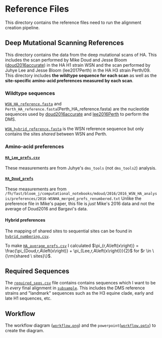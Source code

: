 # Reference Files

This directory contains the reference files need to run the alignment creation pipeline.

## Deep Mutational Scanning References
This directory contains the data from the deep mutational scans of HA.
This includes the scan performed by Mike Doud and Jesse Bloom ([doud2016accurate](http://www.mdpi.com/1999-4915/8/6/155)) in the HA H1 strain WSN and the scan performed by Juhye Lee and Jesse Bloom (lee2017Perth) in the HA H3 strain Perth/09. This directory includes **the wildtype sequence for each scan** as well as the **site-specific amino-acid preferences measured by each scan**.

### Wildtype sequences
[`WSN_HA_reference.fasta`](WSN_HA_reference.fasta) and `Perth_HA_reference.fasta`(Perth_HA_reference.fasta) are the nucleotide sequences used by [doud2016accurate](http://www.mdpi.com/1999-4915/8/6/155) and [lee2016Perth]() to perform the DMS.

[`WSN_hybrid_reference.fasta`](WSN_hybrid_reference.fasta) is the WSN reference sequence but only contains the sites *shared* between WSN and Perth.


### Amino-acid preferences

#### [`HA_Lee_prefs.csv`](HA_Lee_prefs.csv)

These measurements are from Juhye's `dms_tools` (not `dms_tools2`) analysis.

#### [`HA_Doud_prefs`](HA_Doud_prefs.csv)

These measurements are from  `/fh/fast/bloom_j/computational_notebooks/mdoud/2016/2016_WSN_HA_analysis/preferences/2016-WSNHA_merged_prefs_renumbered.txt`
Unlike the preference file in Mike's paper, this file is *just* Mike's 2016 data and not the average of Doud2016 and Bargavi's data.

#### Hybrid preferences

The mapping of shared sites to sequential sites can be found in [`hybrid_numbering.csv`](hybrid_numbering.csv).

To make [`HA_average_prefs.csv`](HA_average_prefs.csv) I calculated $\pi_{r,A\left(x\right)} = \frac{\pi_{Doud,r,A\left(x\right)} + \pi_{Lee,r,A\left(x\right)}}{2}$ for $r \in \{\rm{shared \ sites}\}$.

## Required Sequences

The [`required_seqs.csv`](required_seqs.csv) file contains contains sequences which I want to be in *every* final alignment in [`subsample`](../subsample/). This includes the DMS reference strains and "landmark" sequences such as the H3 equine clade, early and late H1 sequences, etc.

## Workflow

The workflow diagram ([`workflow.png`](workflow.png)) and the `powerpoint`([`workflow.pptx`](workflow.pptx)) to create the diagram.  
